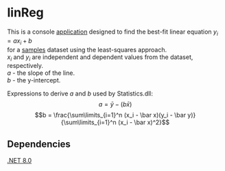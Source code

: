 # linReg

This is a console [application](/bin/Release/net8.0) designed to find the best-fit linear equation $y_i = ax_i + b$  
for a [samples](./bin/Release/net8.0/samples.csv) dataset using the least-squares approach.  
$x_i$ and $y_i$ are independent and dependent values from the dataset, respectively.  
$a$ - the slope of the line.  
$b$ - the y-intercept.  

Expressions to derive $a$ and $b$ used by Statistics.dll: 
$$a = \bar y - (b \bar x)$$
$$b = \frac{\sum\limits_{i=1}^n (x_i - \bar x)(y_i - \bar y)} {\sum\limits_{i=1}^n (x_i - \bar x)^2}$$

## Dependencies
[.NET 8.0](https://dotnet.microsoft.com/en-us/download/dotnet/8.0)
